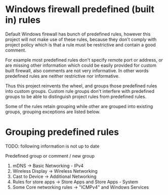 
# Windows firewall predefined (built in) rules

Default Windows firewall has bunch of predefined rules,
however this project will not make use of these rules,
because they don't comply with project policy which is that a rule must be
restrictive and contain a good comment.

For example most predefined rules don't specify remote port or address,
or are missing other information which
could be easily provided for custom built firewall, also comments are not very informative.
In other words predefined rules are neither restrictive nor informative.

Thus this project reinvents the wheel, and groups those predefined rules into custom groups.
Custom rule groups don't interfere with predefined groups to be able to distinguish project rules
from predefined rules.

Some of the rules retain grouping while other are grouped into existing groups, grouping exceptions
are listed below.

# Grouping predefined rules

TODO: following information is not up to date

Predefined group or comment / new group

1. mDNS -> Basic Networking - IPv4
2. Wireless Display -> Wireless Networking
3. Cast to Device -> Additional Networking
4. Rules for store apps -> Store Apps and Store Apps - System
5. Some Core networking rules -> "ICMPv4" and Windows Services
